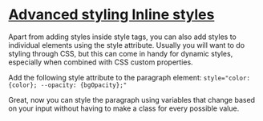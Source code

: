 # [Advanced styling  Inline styles](https://svelte.dev/tutorial/inline-styles)

Apart from adding styles inside style tags, you can also add styles to individual elements using the style attribute. Usually you will want to do styling through CSS, but this can come in handy for dynamic styles, especially when combined with CSS custom properties.

Add the following style attribute to the paragraph element: `style="color: {color}; --opacity: {bgOpacity};"`

Great, now you can style the paragraph using variables that change based on your input without having to make a class for every possible value.
